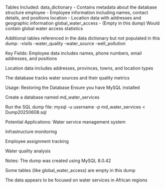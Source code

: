 Tables Included:
data_dictionary - Contains metadata about the database structure
employee - Employee information including names, contact details, and positions
location - Location data with addresses and geographic information
global_water_access - (Empty in this dump) Would contain global water access statistics

Additional tables referenced in the data dictionary but not populated in this dump:
-visits
-water_quality
-water_source
-well_pollution 

Key Fields:
Employee data includes names, phone numbers, email addresses, and positions

Location data includes addresses, provinces, towns, and location types

The database tracks water sources and their quality metrics 

Usage:
Restoring the Database
Ensure you have MySQL installed

Create a database named md_water_services

Run the SQL dump file: 
mysql -u username -p md_water_services < Dump20250608.sql

Potential Applications:
Water service management system

Infrastructure monitoring

Employee assignment tracking

Water quality analysis

Notes:
The dump was created using MySQL 8.0.42

Some tables (like global_water_access) are empty in this dump

The data appears to be focused on water services in African regions
